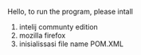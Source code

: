 Hello,
to run the program, please intall 
1. intelij communty edition
2. mozilla firefox
3. inisialissasi file name POM.XML
